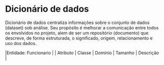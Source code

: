 # Dicionário de dados
Dicionário de dados centraliza informações sobre o conjunto de dados (dataset) sob análise. Seu propósito é melhorar a comunicação entre todos os envolvidos no projeto, alem de ser um repositório (documento) que descreve, de forma estruturada, o significado, origem, relacionamento e uso dos dados.

|Entidade: Funcionario                                                                               |
| Atributo        | Classe     | Domínio       | Tamanho      | Descrição                            |
